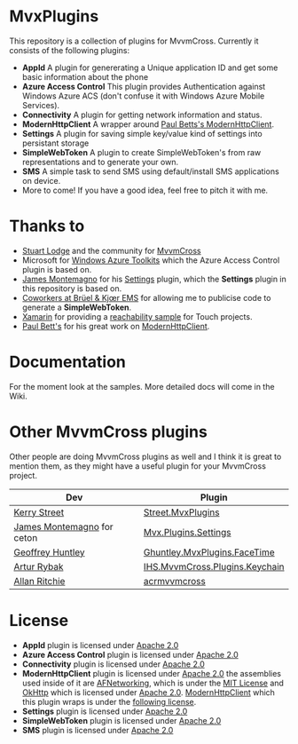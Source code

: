 MvxPlugins
==========

This repository is a collection of plugins for MvvmCross. Currently it consists of the following plugins:

- **AppId** A plugin for genererating a Unique application ID and get some basic information about the phone
- **Azure Access Control** This plugin provides Authentication against Windows Azure ACS (don't confuse it with Windows Azure Mobile Services).
- **Connectivity** A plugin for getting network information and status.
- **ModernHttpClient** A wrapper around [Paul Betts's ModernHttpClient](https://github.com/paulcbetts/ModernHttpClient).
- **Settings** A plugin for saving simple key/value kind of settings into persistant storage
- **SimpleWebToken** A plugin to create SimpleWebToken's from raw representations and to generate your own.
- **SMS** A simple task to send SMS using default/install SMS applications on device.
- More to come! If you have a good idea, feel free to pitch it with me.

Thanks to
=========

- [Stuart Lodge](https://github.com/slodge) and the community for [MvvmCross](https://github.com/slodge/MvvmCross)
- Microsoft for [Windows Azure Toolkits](https://github.com/WindowsAzure-Toolkits) which the Azure Access Control plugin is based on.
- [James Montemagno](https://github.com/jamesmontemagno) for his [Settings](https://github.com/ceton/Mvx.Plugins.Settings) plugin, which the **Settings** plugin in this repository is based on.
- [Coworkers at Brüel & Kjœr EMS](http://bksv.com) for allowing me to publicise code to generate a **SimpleWebToken**.
- [Xamarin](http://xamarin.com) for providing a [reachability sample](https://github.com/xamarin/monotouch-samples/blob/master/ReachabilitySample/reachability.cs) for Touch projects.
- [Paul Bett's](https://github.com/paulcbetts) for his great work on [ModernHttpClient](https://github.com/paulcbetts/ModernHttpClient).

Documentation
=============

For the moment look at the samples. More detailed docs will come in the Wiki.

Other MvvmCross plugins
=======================

Other people are doing MvvmCross plugins as well and I think it is great to mention them, as they might have a useful plugin for your MvvmCross project.

| Dev        | Plugin           |
| ------------- |-------------|
| [Kerry Street](https://github.com/kstreet)                       | [Street.MvxPlugins](https://github.com/kstreet/Street.MvxPlugins)|
| [James Montemagno](https://github.com/jamesmontemagno) for ceton | [Mvx.Plugins.Settings](https://github.com/ceton/Mvx.Plugins.Settings) |
| [Geoffrey Huntley](https://github.com/ghuntley)                  | [Ghuntley.MvxPlugins.FaceTime](https://github.com/ghuntley/Ghuntley.MvxPlugins.FaceTime)     |
| [Artur Rybak](https://github.com/wedkarz)                        | [IHS.MvvmCross.Plugins.Keychain](https://github.com/wedkarz/IHS.MvvmCross.Plugins.Keychain) |
| [Allan Ritchie](https://github.com/aritchie)                     | [acrmvvmcross](https://github.com/aritchie/acrmvvmcross) |


License
=======

- **AppId** plugin is licensed under [Apache 2.0](https://www.apache.org/licenses/LICENSE-2.0.html)
- **Azure Access Control** plugin is licensed under [Apache 2.0](https://www.apache.org/licenses/LICENSE-2.0.html)
- **Connectivity** plugin is licensed under [Apache 2.0](https://www.apache.org/licenses/LICENSE-2.0.html)
- **ModernHttpClient** plugin is licensed under [Apache 2.0](https://www.apache.org/licenses/LICENSE-2.0.html) the assemblies used inside of it are [AFNetworking](http://afnetworking.com/), which is under the [MIT License](http://opensource.org/licenses/mit-license) and [OkHttp](http://square.github.io/okhttp/) which is licensed under [Apache 2.0](https://www.apache.org/licenses/LICENSE-2.0.html). [ModernHttpClient](https://github.com/paulcbetts/ModernHttpClient) which this plugin wraps is under the [following license](https://github.com/paulcbetts/ModernHttpClient/blob/master/COPYING).
- **Settings** plugin is licensed under [Apache 2.0](https://www.apache.org/licenses/LICENSE-2.0.html)
- **SimpleWebToken** plugin is licensed under [Apache 2.0](https://www.apache.org/licenses/LICENSE-2.0.html)
- **SMS** plugin is licensed under [Apache 2.0](https://www.apache.org/licenses/LICENSE-2.0.html)

